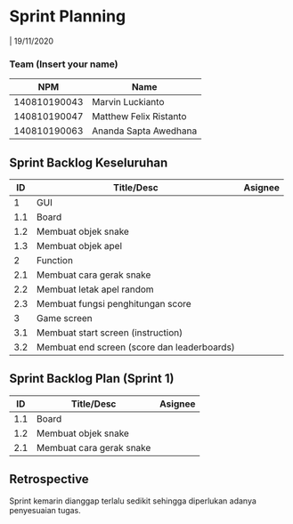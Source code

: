# Sprint Planning 
| 19/11/2020

### Team (Insert your name)
| NPM           | Name        |
| ------------- |-------------|
| 140810190043  | Marvin Luckianto |
| 140810190047  | Matthew Felix Ristanto |
| 140810190063  | Ananda Sapta Awedhana |

## Sprint Backlog Keseluruhan 
| ID  | Title/Desc | Asignee | 
| --- | ---------- | ------- | 
| 1 | GUI |  |
| 1.1 | Board |  |
| 1.2 | Membuat objek snake |  |
| 1.3 | Membuat objek apel |  |
| 2 | Function |  |
| 2.1 | Membuat cara gerak snake |  |
| 2.2 | Membuat letak apel random |  |
| 2.3 | Membuat fungsi penghitungan score |  |
| 3 | Game screen |  |
| 3.1 | Membuat start screen (instruction) |  |
| 3.2 | Membuat end screen (score dan leaderboards) |  |

## Sprint Backlog Plan (Sprint 1)
| ID  | Title/Desc | Asignee | 
| --- | ---------- | ------- | 
| 1.1 | Board |  |
| 1.2 | Membuat objek snake |  |
| 2.1 | Membuat cara gerak snake |  |

## Retrospective
Sprint kemarin dianggap terlalu sedikit sehingga diperlukan adanya penyesuaian tugas.
